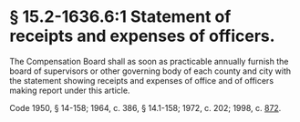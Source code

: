 # § 15.2-1636.6:1 Statement of receipts and expenses of officers.

<p>The Compensation Board shall as soon as practicable annually furnish the board of supervisors or other governing body of each county and city with the statement showing receipts and expenses of office and of officers making report under this article.</p><p>Code 1950, § 14-158; 1964, c. 386, § 14.1-158; 1972, c. 202; 1998, c. <a href='http://lis.virginia.gov/cgi-bin/legp604.exe?981+ful+CHAP0872'>872</a>.</p>